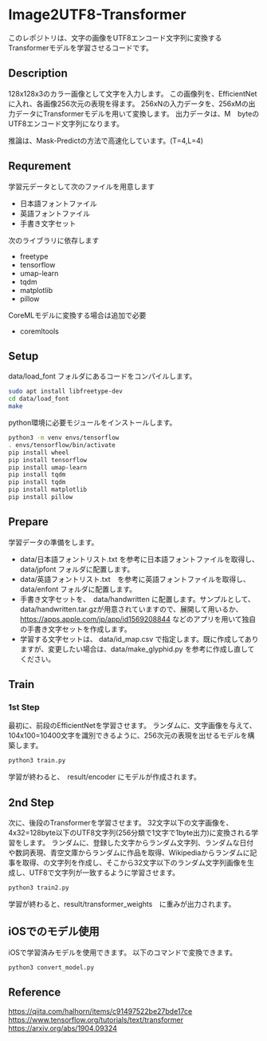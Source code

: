 # Image2UTF8-Transformer
このレポジトリは、文字の画像をUTF8エンコード文字列に変換するTransformerモデルを学習させるコードです。

## Description
128x128x3のカラー画像として文字を入力します。
この画像列を、EfficientNetに入れ、各画像256次元の表現を得ます。
256xNの入力データを、256xMの出力データにTransformerモデルを用いて変換します。
出力データは、M　byteのUTF8エンコード文字列になります。

推論は、Mask-Predictの方法で高速化しています。(T=4,L=4)

## Requrement
学習元データとして次のファイルを用意します
+ 日本語フォントファイル
+ 英語フォントファイル
+ 手書き文字セット

次のライブラリに依存します
- freetype
- tensorflow
- umap-learn
- tqdm
- matplotlib
- pillow

CoreMLモデルに変換する場合は追加で必要
- coremltools

## Setup
data/load_font フォルダにあるコードをコンパイルします。
``` bash
sudo apt install libfreetype-dev
cd data/load_font
make
```

python環境に必要モジュールをインストールします。
``` bash
python3 -m venv envs/tensorflow
. envs/tensorflow/bin/activate
pip install wheel
pip install tensorflow
pip install umap-learn
pip install tqdm
pip install tqdm
pip install matplotlib
pip install pillow
```

## Prepare
学習データの準備をします。
- data/日本語フォントリスト.txt を参考に日本語フォントファイルを取得し、 data/jpfont フォルダに配置します。
- data/英語フォントリスト.txt　を参考に英語フォントファイルを取得し、 data/enfont フォルダに配置します。
- 手書き文字セットを、　data/handwritten に配置します。サンプルとして、 data/handwritten.tar.gzが用意されていますので、展開して用いるか、 https://apps.apple.com/jp/app/id1569208844 などのアプリを用いて独自の手書き文字セットを作成します。
- 学習する文字セットは、 data/id_map.csv で指定します。既に作成してありますが、変更したい場合は、data/make_glyphid.py を参考に作成し直してください。

## Train
### 1st Step
最初に、前段のEfficientNetを学習させます。
ランダムに、文字画像を与えて、104x100=10400文字を識別できるように、256次元の表現を出せるモデルを構築します。

``` bash
python3 train.py
```

学習が終わると、　result/encoder にモデルが作成されます。

## 2nd Step
次に、後段のTransformerを学習させます。
32文字以下の文字画像を、4x32=128byte以下のUTF8文字列(256分類で1文字で1byte出力)に変換される学習をします。
ランダムに、登録した文字からランダム文字列、ランダムな日付や数詞表現、青空文庫からランダムに作品を取得、Wikipediaからランダムに記事を取得、の文字列を作成し、そこから32文字以下のランダム文字列画像を生成し、UTF8で文字列が一致するように学習させます。

``` bash
python3 train2.py
```

学習が終わると、result/transformer_weights　に重みが出力されます。

## iOSでのモデル使用
iOSで学習済みモデルを使用できます。
以下のコマンドで変換できます。

``` bash
python3 convert_model.py
```

## Reference
https://qiita.com/halhorn/items/c91497522be27bde17ce
https://www.tensorflow.org/tutorials/text/transformer
https://arxiv.org/abs/1904.09324



